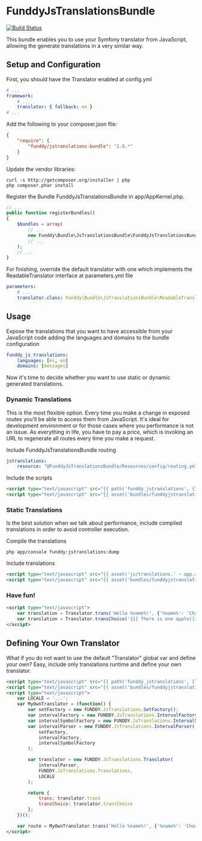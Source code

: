 FunddyJsTranslationsBundle
==========================

[![Build Status](https://secure.travis-ci.org/funddy/jstranslations-bundle.png?branch=master)](http://travis-ci.org/funddy/jstranslations-bundle)

This bundle enables you to use your Symfony translator from JavaScript, allowing the generate translations in a very
similar way.

Setup and Configuration
-----------------------
First, you should have the Translator enabled at config.yml
```yaml
# ...
framework:
    # ...
    translator: { fallback: en }
# ...
```

Add the following to your composer.json file:
```json
{
    "require": {
        "funddy/jstranslations-bundle": "1.0.*"
    }
}
```

Update the vendor libraries:

    curl -s http://getcomposer.org/installer | php
    php composer.phar install

Register the Bundle FunddyJsTranslationsBundle in app/AppKernel.php.
```php
// ...
public function registerBundles()
{
    $bundles = array(
        // ...
        new Funddy\Bundle\JsTranslationsBundle\FunddyJsTranslationsBundle()
        // ...
    );
    // ...
}
```

For finishing, override the default translator with one which implements the ReadableTranslator interface at
parameters.yml file
```yaml
parameters:
    # ...
    translator.class: Funddy\Bundle\JsTranslationsBundle\ReadableTranslator\SymfonyReadableTranslator
```

Usage
-----
Expose the translations that you want to have accessible from your JavaScript code adding the languages and domains to
the bundle configuration
```yaml
funddy_js_translations:
    languages: [es, en]
    domains: [messages]
```
Now it's time to decide whether you want to use static or dynamic generated translations.

### Dynamic Translations
This is the most flexible option. Every time you make a change in exposed routes you'll be able to access them from
JavaScript. It's ideal for development environment or for those cases where you performance is not an issue. As
everything in life, you have to pay a price, which is invoking an URL to regenerate all routes every time you make a
request.

Include FunddyJsTranslationsBundle routing
```yaml
jstranslations:
    resource: "@FunddyJsTranslationsBundle/Resources/config/routing.yml"
```

Include the scripts
```html
<script type="text/javascript" src="{{ path('funddy_jstranslations', {locale: app.request.locale}) }}"></script>
<script type="text/javascript" src="{{ asset('bundles/funddyjstranslations/js/jstranslationstranslator.js') }}"></script>
```

### Static Translations
Is the best solution when we talk about performance, include compiled translations in order to avoid controller
execution.

Compile the translations

    php app/console funddy:jstranslations:dump

Include translations
```html
<script type="text/javascript" src="{{ asset('js/translations.' ~ app.request.locale ~ '.js') }}"></script>
<script type="text/javascript" src="{{ asset('bundles/funddyjstranslations/js/jstranslationstranslator.js') }}"></script>
```

### Have fun!
```html
<script type="text/javascript">
    var translation = Translator.trans('Hello %name%!', {'%name%': 'Charlie'});
    var translation = Translator.transChoice('{1} There is one apple|]1,19] There are %count% apples', 3, {'%count%': 3});
</script>
```

Defining Your Own Translator
----------------------------
What if you do not want to use the default "Translator" global var and define your own? Easy, include only translations
runtime and define your own translator.
```html
<script type="text/javascript" src="{{ path('funddy_jstranslations', {locale: app.request.locale}) }}"></script>
<script type="text/javascript" src="{{ asset('bundles/funddyjstranslations/js/jstranslations.js') }}"></script>
<script type="text/javascript">
    var LOCALE = '...';
    var MyOwnTranslator = (function() {
        var setFactory = new FUNDDY.JsTranslations.SetFactory();
        var intervalFactory = new FUNDDY.JsTranslations.IntervalFactory();
        var intervalSymbolFactory = new FUNDDY.JsTranslations.IntervalSymbolFactory();
        var intervalParser = new FUNDDY.JsTranslations.IntervalParser(
            setFactory,
            intervalFactory,
            intervalSymbolFactory
        );

        var translator = new FUNDDY.JsTranslations.Translator(
            intervalParser,
            FUNDDY.JsTranslations.Translations,
            LOCALE
        );

        return {
            trans: translator.trans
            transChoice: translator.transChoice
        };
    })();

    var route = MyOwnTranslator.trans('Hello %name%!', {'%name%': 'Charlie'});
</script>
```